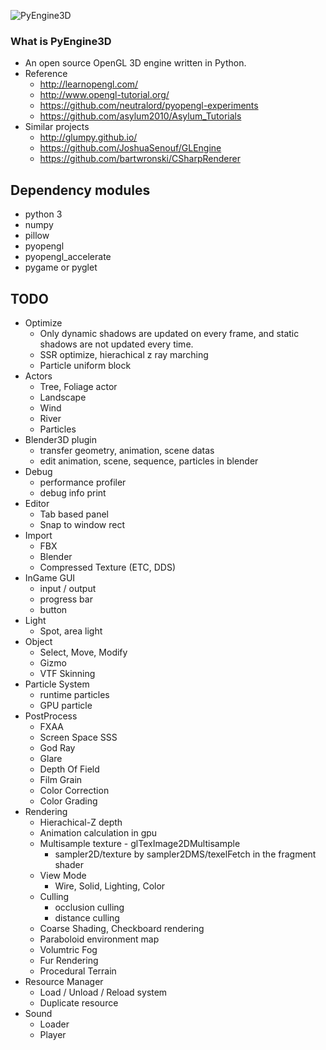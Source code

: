 ![PyEngine3D](https://github.com/ubuntunux/PyEngine3D/blob/master/PyEngine3D.png)

### What is PyEngine3D
* An open source OpenGL 3D engine written in Python.
* Reference
    - http://learnopengl.com/
    - http://www.opengl-tutorial.org/
    - https://github.com/neutralord/pyopengl-experiments
    - https://github.com/asylum2010/Asylum_Tutorials
* Similar projects
    - http://glumpy.github.io/
    - https://github.com/JoshuaSenouf/GLEngine
    - https://github.com/bartwronski/CSharpRenderer

## Dependency modules
 - python 3
 - numpy
 - pillow
 - pyopengl
 - pyopengl_accelerate
 - pygame or pyglet

## TODO
* Optimize
    - Only dynamic shadows are updated on every frame, and static shadows are not updated every time.
    - SSR optimize, hierachical z ray marching
    - Particle uniform block
* Actors
    - Tree, Foliage actor
    - Landscape
    - Wind
    - River
    - Particles
* Blender3D plugin
    - transfer geometry, animation, scene datas
    - edit animation, scene, sequence, particles in blender
* Debug
    - performance profiler
    - debug info print
* Editor
    - Tab based panel
    - Snap to window rect
* Import
    - FBX
    - Blender
    - Compressed Texture (ETC, DDS)
* InGame GUI
    - input / output
    - progress bar
    - button
* Light
    - Spot, area light
* Object
    - Select, Move, Modify
    - Gizmo
    - VTF Skinning
* Particle System
    - runtime particles
    - GPU particle
* PostProcess
    - FXAA
    - Screen Space SSS
    - God Ray
    - Glare
    - Depth Of Field
    - Film Grain
    - Color Correction
    - Color Grading
* Rendering
    - Hierachical-Z depth
    - Animation calculation in gpu
    - Multisample texture - glTexImage2DMultisample
        - sampler2D/texture by sampler2DMS/texelFetch in the fragment shader
    - View Mode
        - Wire, Solid, Lighting, Color
    - Culling
        - occlusion culling
        - distance culling
    - Coarse Shading, Checkboard rendering
    - Paraboloid environment map    
    - Volumtric Fog
    - Fur Rendering
    - Procedural Terrain
* Resource Manager
    - Load / Unload / Reload system
    - Duplicate resource
* Sound
    - Loader
    - Player
